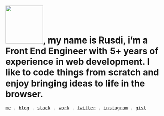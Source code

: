 <h1><img width="120" src="https://res.cloudinary.com/muhrusdi/image/upload/v1669448411/hi-there.png">, my name is Rusdi, i’m a Front End Engineer with 5+ years of experience in web development. I like to code things from scratch and enjoy bringing ideas to life in the browser.</h1>
<samp>
  <a href="https://rus.pages.dev">me</a> .
  <a href="https://rus.pages.dev/blog">blog</a> .
  <a href="https://github.com/stars/muhrusdi/lists/stack">stack</a> .
  <a href="https://rus.pages.dev/work">work</a> .
  <a href="https://twitter.com/mhmrus">twitter</a> .
  <a href="https://instagram.com/mhmrus">instagram</a> . 
  <a href="https://gist.github.com/muhrusdi">gist</a>
</samp>
